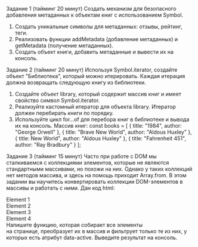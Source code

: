 Задание 1 (тайминг 20 минут) 
Создать механизм для безопасного добавления метаданных к объектам книг 
с использованием Symbol. 
1. Создать уникальные символы для метаданных: отзывы, рейтинг, теги. 
2. Реализовать функции addMetadata (добавление метаданных) и getMetadata (получение метаданных). 
3. Создать объект книги, добавить метаданные и вывести их на консоль.


Задание 2 (тайминг 20 минут) 
Используя Symbol.iterator, создайте объект "Библиотека", который можно итерировать. 
Каждая итерация должна возвращать следующую книгу из библиотеки. 
1. Создайте объект library, который содержит массив книг и имеет свойство символ 
Symbol.iterator. 
2. Реализуйте кастомный итератор для объекта library. Итератор должен перебирать 
книги по порядку. 
3. Используйте цикл for...of для перебора книг в библиотеке и вывода их на консоль. 
Массив книг: 
 const books = [ 
      { title: "1984", author: "George Orwell" },
      { title: "Brave New World", author: "Aldous Huxley" }, 
      { title: New World", author: "Aldous Huxley" }, 
      { title: "Fahrenheit 451", author: "Ray Bradbury" } 
];

Задание 3 (тайминг 15 минут) 
Часто при работе с DOM мы сталкиваемся с коллекциями элементов, которые не являются 
стандартными массивами, но похожи на них. Однако у таких коллекций нет методов 
массива, и здесь на помощь приходит Array.from. В этом задании вы научитесь 
конвертировать коллекции DOM-элементов в массивы и работать с ними. 
Дан код html: 
<div>Element 1</div> 
<div data-active="true">Element 2</div>
<div>Element 3</div> 
<div data-active="true">Element 4</div> 
Напишите функцию, которая собирает все элементы <div> на странице, преобразует 
их в массив и фильтрует только те из них, у которых есть атрибут data-active. 
Выведите результат на консоль.